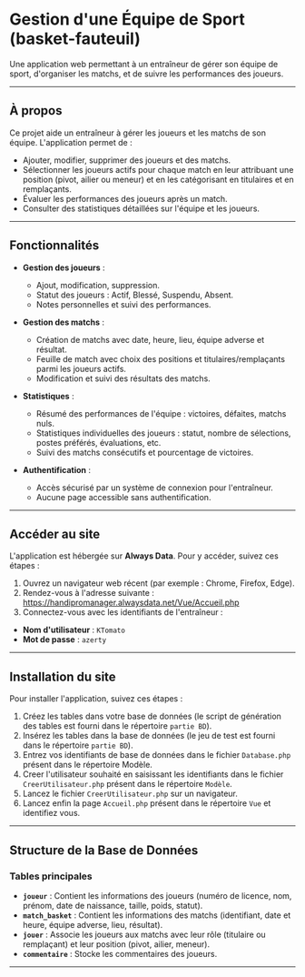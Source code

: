 # Gestion d'une Équipe de Sport (basket-fauteuil)

Une application web permettant à un entraîneur de gérer son équipe de sport, d'organiser les matchs, et de suivre les performances des joueurs.

---

## À propos

Ce projet aide un entraîneur à gérer les joueurs et les matchs de son équipe. L'application permet de :
- Ajouter, modifier, supprimer des joueurs et des matchs.
- Sélectionner les joueurs actifs pour chaque match en leur attribuant une position (pivot, ailier ou meneur) et en les catégorisant en titulaires et en remplaçants.
- Évaluer les performances des joueurs après un match.
- Consulter des statistiques détaillées sur l'équipe et les joueurs.

---

## Fonctionnalités

- **Gestion des joueurs** : 
  - Ajout, modification, suppression.
  - Statut des joueurs : Actif, Blessé, Suspendu, Absent.
  - Notes personnelles et suivi des performances.

- **Gestion des matchs** :
  - Création de matchs avec date, heure, lieu, équipe adverse et résultat.
  - Feuille de match avec choix des positions et titulaires/remplaçants parmi les joueurs actifs.
  - Modification et suivi des résultats des matchs.

- **Statistiques** :
  - Résumé des performances de l'équipe : victoires, défaites, matchs nuls.
  - Statistiques individuelles des joueurs : statut, nombre de sélections, postes préférés, évaluations, etc.
  - Suivi des matchs consécutifs et pourcentage de victoires.

- **Authentification** :
  - Accès sécurisé par un système de connexion pour l'entraîneur.
  - Aucune page accessible sans authentification.

---

## Accéder au site

L'application est hébergée sur **Always Data**. Pour y accéder, suivez ces étapes :

1. Ouvrez un navigateur web récent (par exemple : Chrome, Firefox, Edge).
2. Rendez-vous à l'adresse suivante : https://handipromanager.alwaysdata.net/Vue/Accueil.php
3. Connectez-vous avec les identifiants de l'entraîneur :
- **Nom d'utilisateur** : `KTomato`
- **Mot de passe** : `azerty`

---

## Installation du site

Pour installer l'application, suivez ces étapes :

1. Créez les tables dans votre base de données (le script de génération des tables est fourni dans le répertoire `partie BD`).
2. Insérez les tables dans la base de données (le jeu de test est fourni dans le répertoire `partie BD`).
3. Entrez vos identifiants de base de données dans le fichier `Database.php` présent dans le répertoire Modèle.
4. Creer l'utilisateur souhaité en saisissant les identifiants dans le fichier `CreerUtilisateur.php` présent dans le répertoire `Modèle`.
5. Lancez le fichier `CreerUtilisateur.php` sur un navigateur.
6. Lancez enfin la page `Accueil.php` présent dans le répertoire `Vue` et identifiez vous.

---

## Structure de la Base de Données

### Tables principales
- **`joueur`** : Contient les informations des joueurs (numéro de licence, nom, prénom, date de naissance, taille, poids, statut).
- **`match_basket`** : Contient les informations des matchs (identifiant, date et heure, équipe adverse, lieu, résultat).
- **`jouer`** : Associe les joueurs aux matchs avec leur rôle (titulaire ou remplaçant) et leur position (pivot, ailier, meneur).
- **`commentaire`** : Stocke les commentaires des joueurs.

---

